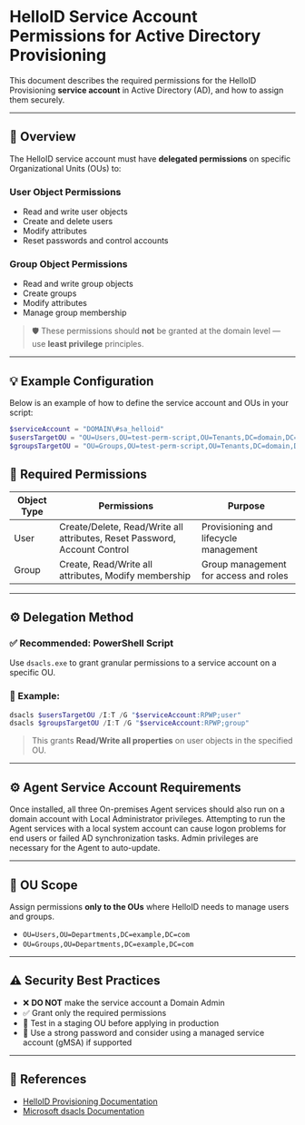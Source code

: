 # HelloID Service Account Permissions for Active Directory Provisioning

This document describes the required permissions for the HelloID Provisioning **service account** in Active Directory (AD), and how to assign them securely.

---

## 🔧 Overview

The HelloID service account must have **delegated permissions** on specific Organizational Units (OUs) to:

### User Object Permissions
- Read and write user objects
- Create and delete users
- Modify attributes
- Reset passwords and control accounts

### Group Object Permissions
- Read and write group objects
- Create groups
- Modify attributes
- Manage group membership

> 🛡️ These permissions should **not** be granted at the domain level — use **least privilege** principles.

---
## 💡 Example Configuration

Below is an example of how to define the service account and OUs in your script:

```powershell
$serviceAccount = "DOMAIN\#sa_helloid"
$usersTargetOU = "OU=Users,OU=test-perm-script,OU=Tenants,DC=domain,DC=com"
$groupsTargetOU = "OU=Groups,OU=test-perm-script,OU=Tenants,DC=domain,DC=com"
```

## 🔐 Required Permissions

| Object Type | Permissions | Purpose |
|-------------|-------------|---------|
| User | Create/Delete, Read/Write all attributes, Reset Password, Account Control | Provisioning and lifecycle management |
| Group | Create, Read/Write all attributes, Modify membership | Group management for access and roles |

---

## ⚙️ Delegation Method

### ✅ Recommended: PowerShell Script
Use `dsacls.exe` to grant granular permissions to a service account on a specific OU.

### 🔧 Example:
```powershell
dsacls $usersTargetOU /I:T /G "$serviceAccount:RPWP;user"
dsacls $groupsTargetOU /I:T /G "$serviceAccount:RPWP;group"
```

> This grants **Read/Write all properties** on user objects in the specified OU.

---

## ⚙️ Agent Service Account Requirements

Once installed, all three On-premises Agent services should also run on a domain account with Local Administrator privileges.
Attempting to run the Agent services with a local system account can cause logon problems for end users or failed AD synchronization tasks.
Admin privileges are necessary for the Agent to auto-update.

---

## 📁 OU Scope

Assign permissions **only to the OUs** where HelloID needs to manage users and groups.

- `OU=Users,OU=Departments,DC=example,DC=com`
- `OU=Groups,OU=Departments,DC=example,DC=com`

---

## ⚠️ Security Best Practices

- ❌ **DO NOT** make the service account a Domain Admin
- ✅ Grant only the required permissions
- 🧪 Test in a staging OU before applying in production
- 🔐 Use a strong password and consider using a managed service account (gMSA) if supported

---

## 📘 References

- [HelloID Provisioning Documentation](https://docs.helloid.com)
- [Microsoft dsacls Documentation](https://learn.microsoft.com/en-us/windows-server/administration/windows-commands/dsacls)
